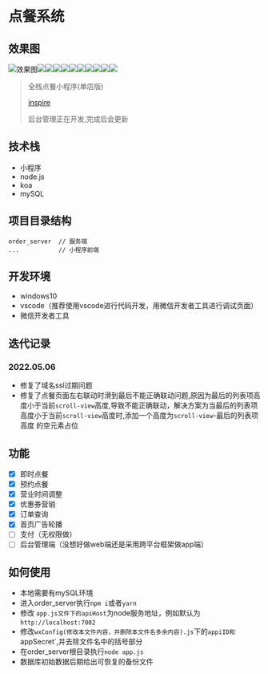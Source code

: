 # 点餐系统
## 效果图
![效果图](https://cdn.jsdelivr.net/gh/shenxiang216/blog-imgs/wuhanxicheng/202203291038955.png)![](https://cdn.jsdelivr.net/gh/shenxiang216/blog-imgs/order_system/202205070956953.png)![](https://cdn.jsdelivr.net/gh/shenxiang216/blog-imgs/order_system/202205070959715.png)![](https://cdn.jsdelivr.net/gh/shenxiang216/blog-imgs/order_system/202205070958064.png)![](https://cdn.jsdelivr.net/gh/shenxiang216/blog-imgs/order_system/202205070958508.png)![](https://cdn.jsdelivr.net/gh/shenxiang216/blog-imgs/order_system/202205070958248.png)![](https://cdn.jsdelivr.net/gh/shenxiang216/blog-imgs/order_system/202205070959965.png)![](https://cdn.jsdelivr.net/gh/shenxiang216/blog-imgs/order_system/202205071000705.png)![](https://cdn.jsdelivr.net/gh/shenxiang216/blog-imgs/order_system/202205071000233.png)![](https://cdn.jsdelivr.net/gh/shenxiang216/blog-imgs/order_system/202205071000590.png)![](https://cdn.jsdelivr.net/gh/shenxiang216/blog-imgs/order_system/202205071000812.png)



> 全栈点餐小程序(单店版)
> 
> [inspire](https://github.com/lpbird/xcx-single-shop)
> 
> 后台管理正在开发,完成后会更新


## 技术栈

* 小程序
* node.js
* koa
* mySQL

## 项目目录结构

```
order_server  // 服务端
...           // 小程序前端
```
## 开发环境
* windows10
* vscode（推荐使用vscode进行代码开发，用微信开发者工具进行调试页面）
* 微信开发者工具
## 迭代记录
### 2022.05.06
* 修复了域名ssl过期问题
* 修复了点餐页面左右联动时滑到最后不能正确联动问题,原因为最后的列表项高度小于当前`scroll-view`高度,导致不能正确联动，解决方案为当最后的列表项高度小于当前`scroll-view`高度时,添加一个高度为`scroll-view`-最后的列表项高度 的空元素占位

## 功能

- [x] 即时点餐
- [x] 预约点餐
- [x] 营业时间调整
- [x] 优惠券营销
- [x] 订单查询
- [x] 首页广告轮播
- [ ] 支付（无权限做）
- [ ] 后台管理端（没想好做web端还是采用跨平台框架做app端）

## 如何使用
* 本地需要有mySQL环境
* 进入order_server执行`npm i`或者`yarn`
* 修改 `app.js文件下的apiHost`为node服务地址，例如默认为`http://localhost:7002`
* 修改`wxConfig(修改本文件内容，并删除本文件名多余内容).js`下的`appiID和`appSecret`,并去除文件名中的括号部分
* 在order_server根目录执行`node app.js`
* 数据库初始数据后期给出可恢复的备份文件
